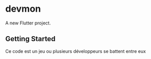 # devmon

A new Flutter project.

## Getting Started
Ce code est un jeu ou plusieurs développeurs se battent entre eux
